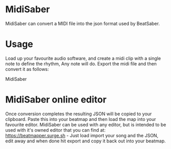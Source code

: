 # MidiSaber
MidiSaber can convert a MIDI file into the json format used by BeatSaber.

# Usage
Load up your favourite audio software, and create a midi clip with a single note to define the rhythm, Any note will do. Export the midi file and then convert it as follows:

MidiSaber <MidiFile>

# MidiSaber online editor

Once conversion completes the resulting JSON will be copied to your clipboard. Paste this into your beatmap and then load the map into your favourite editor.
MidiSaber can be used with any editor, but is intended to be used with it's owned editor that you can find at:
https://beatmapper.surge.sh - Just load import your song and the JSON, edit away and when done hit export and copy it back out into your beatmap.
